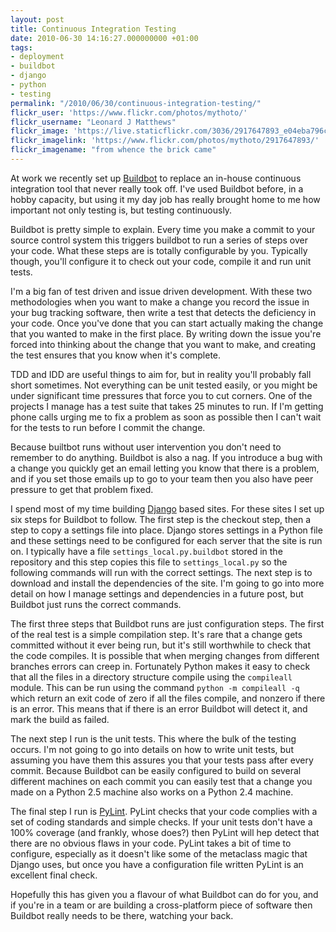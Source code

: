 ```yaml
---
layout: post
title: Continuous Integration Testing
date: 2010-06-30 14:16:27.000000000 +01:00
tags:
- deployment
- buildbot
- django
- python
- testing
permalink: "/2010/06/30/continuous-integration-testing/"
flickr_user: 'https://www.flickr.com/photos/mythoto/'
flickr_username: "Leonard J Matthews"
flickr_image: 'https://live.staticflickr.com/3036/2917647893_e04eba796c_w.jpg'
flickr_imagelink: 'https://www.flickr.com/photos/mythoto/2917647893/'
flickr_imagename: "from whence the brick came"
---
```

At work we recently set up [Buildbot](http://buildbot.net/) to replace an in-house continuous
integration tool that never really took off.  I've used Buildbot before, in a hobby capacity, but using it my
day job has really brought home to me how important not only testing is, but testing continuously.

Buildbot is pretty simple to explain. Every time you make a commit to your source control system this triggers
buildbot to run a series of steps over your code. What these steps are is totally configurable by you.
Typically though, you'll configure it to check out your code, compile it and run unit tests.

I'm a big fan of test driven and issue driven development. With these two methodologies when you want to make
a change you record the issue in your bug tracking software, then write a test that detects the deficiency in
your code. Once you've done that you can start actually making the change that you wanted to make in the first
place.  By writing down the issue you're forced into thinking about the change that you want to make, and
creating the test ensures that you know when it's complete.

TDD and IDD are useful things to aim for, but in reality you'll probably fall short sometimes. Not everything
can be unit tested easily, or you might be under significant time pressures that force you to cut corners.
One of the projects I manage has a test suite that takes 25 minutes to run. If I'm getting phone calls urging
me to fix a problem as soon as possible then I can't wait for the tests to run before I commit the change.

Because builtbot runs without user intervention you don't need to remember to do anything. Buildbot is also a
nag. If you introduce a bug with a change you quickly get an email letting you know that there is a problem,
and if you set those emails up to go to your team then you also have peer pressure to get that problem fixed.

I spend most of my time building [Django](http://www.djangoproject.com) based sites. For these
sites I set up six steps for Buildbot to follow. The first step is the checkout step, then a step to copy a
settings file into place. Django stores settings in a Python file and these settings need to be configured
for each server that the site is run on. I typically have a file `settings_local.py.buildbot` stored
in the repository and this step copies this file to `settings_local.py` so the following commands will
run with the correct settings. The next step is to download and install the dependencies of the site. I'm
going to go into more detail on how I manage settings and dependencies in a future post, but Buildbot just
runs the correct commands.

The first three steps that Buildbot runs are just configuration steps. The first of the real test is a simple
compilation step. It's rare that a change gets committed without it ever being run, but it's still worthwhile
to check that the code compiles. It is possible that when merging changes from different branches errors can
creep in. Fortunately Python makes it easy to check that all the files in a directory structure compile using
the `compileall` module. This can be run using the command `python -m compileall -q` which
return an exit code of zero if all the files compile, and nonzero if there is an error. This means that if
there is an error Buildbot will detect it, and mark the build as failed.

The next step I run is the unit tests. This where the bulk of the testing occurs. I'm not going to go into
details on how to write unit tests, but assuming you have them this assures you that your tests pass after
every commit. Because Buildbot can be easily configured to build on several different machines on each commit
you can easily test that a change you made on a Python 2.5 machine also works on a Python 2.4 machine.

The final step I run is [PyLint](http://www.logilab.org/857). PyLint checks that your code complies
with a set of coding standards and simple checks. If your unit tests don't have a 100% coverage (and frankly,
whose does?) then PyLint will hep detect that there are no obvious flaws in your code. PyLint takes a bit of
time to configure, especially as it doesn't like some of the metaclass magic that Django uses, but once you
have a configuration file written PyLint is an excellent final check.

Hopefully this has given you a flavour of what Buildbot can do for you, and if you're in a team or are
building a cross-platform piece of software then Buildbot really needs to be there, watching your back.

